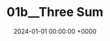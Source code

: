 ---
layout: post
title:  "01b__Three Sum"
date:   2024-01-01 00:00:00 +0000
categories: 
status: todo
---